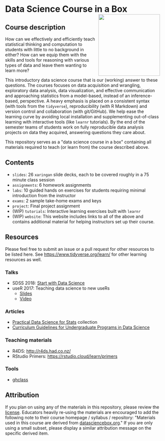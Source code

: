 # Data Science Course in a Box <img src="dsbox-logo.png" align="right" width="200px" />

## Course description

How can we effectively and efficiently teach statistical thinking and computation to students with little to no background in either? How can we equip them with the skills and tools for reasoning with various types of data and leave them wanting to learn more? 

This introductory data science course that is our (working) answer to these questions. The courses focuses on data acquisition and wrangling, exploratory data analysis, data visualization, and effective communication and approaching statistics from a model-based, instead of an inference-based, perspective. A heavy emphasis is placed on a consistent syntax (with tools from the `tidyverse`), reproducibility (with R Markdown) and version control and collaboration (with git/GitHub). We help ease the learning curve by avoiding local installation and supplementing out-of-class learning with interactive tools (like `learnr` tutorials). By the end of the semester teams of students work on fully reproducible data analysis projects on data they acquired, answering questions they care about. 

This repository serves as a "data science course in a box" containing all materials required to teach (or learn from) the course described above.

## Contents

- `slides`: 26 `xaringan` slide decks, each to be covered roughly in a 75 minute class session
- `assignments`: 6 homework assignments
- `labs`: 10 guided hands on exercises for students requiring minimal introduction from the instructor
- `exams`: 2 sample take-home exams and keys
- `project`: Final project assignment
- (WIP) `tutorials`: Interactive learning exercises built with `learnr` 
- (WIP) `website`: This website includes links to all of the above and contains 
additional material for helping instructors set up their course.

## Resources

Please feel free to submit an issue or a pull request for other resources to be 
listed here. See https://www.tidyverse.org/learn/ for other learning resources 
as well.

### Talks

- SDSS 2018: [Start with Data Science](https://github.com/mine-cetinkaya-rundel/start-with-ds)
- useR 2017: Teaching data science to new useRs
  - [Slides](http://bit.ly/user2017)
  - [Video](https://channel9.msdn.com/Events/useR-international-R-User-conferences/useR-International-R-User-2017-Conference/KEYNOTE-Teaching-data-science-to-new-useRs)

### Articles

- [Practical Data Science for Stats](https://peerj.com/collections/50-practicaldatascistats/) collection
- [Curriculum Guidelines for Undergraduate Programs in Data Science](https://www.annualreviews.org/doi/abs/10.1146/annurev-statistics-060116-053930)

### Teaching materials

- R4DS: http://r4ds.had.co.nz/
- RStudio Primers: https://rstudio.cloud/learn/primers

### Tools

- [ghclass](https://rundel.github.io/ghclass/)

## Attribution

If you plan on using any of the materials in this repository, please review the 
[license](LICENSE.md). Educators heavily re-using the materials are encouraged to 
add the following note to their course homepage / syllabus / repository: "Materials 
used in this course are derived from [datasciencebox.org](https://datasciencebox.org)."
If you are only using a small subset, please display a similar attribution message 
on the specific derived item.

